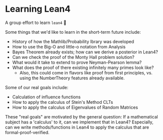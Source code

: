 # Learning Lean4

A group effort to learn `lean4` 🙂

Some things that we'd like to learn in the short-term future include: 

  - History of how the Mathlib/Probability lbrary was developed
  - How to use the Big-O and little-o notation from Analysis
  - Bayes Theorem already exists; how can we derive a posterior in Lean4?
  - Can we check the proof of the Monty Hall problem solution?
  - What would it take to extend to prove Neyman-Pearson lemma?
  - What does the proof  of there existing infinitely many primes look like?
    - Also, this could come in flavors like proof from first principles, vs. using the NumberTheory features already available.

Some of our real goals include: 

  - Calculation of influence functions
  - How to apply the calculus of Stein's Method CLTs
  - How to apply the calculus of Eigenvalues of Random Matrices

These "real goals" are motivated by the general question: If a mathematical subject has a 'calculus' to it, can we implement that 
in Lean4?  Especially, can we write methods/functions in Lean4 to apply the calculus that are formal-proof-verified.

